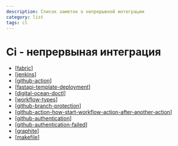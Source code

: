 ```yaml
---
description: Список заметок о непрерывной интеграции
category: list
tags: cl
---
```

# Ci - непрервыная интеграция

- [[fabric]]
- [[jenkins]]
- [[github-action]]
- [[fastapi-template-deployment]]
- [[digital-ocean-doctl]]
- [[workflow-types]]
- [[github-branch-protection]]
- [[github-action-how-start-workflow-action-after-another-action]]
- [[github-authentication]]
- [[github-authentication-failed]]
- [[graphite]]
- [[makefile]]

[//begin]: # "Autogenerated link references for markdown compatibility"
[fabric]: fabric "Fabric"
[jenkins]: jenkins "Jenkins"
[github-action]: github-action "Githunb action"
[fastapi-template-deployment]: fastapi-template-deployment "Fastapi template deployment"
[digital-ocean-doctl]: digital-ocean-doctl "Digital ocean doctl"
[workflow-types]: workflow-types "Про варианты git workflow"
[github-branch-protection]: github-branch-protection "Githunb branch protection"
[github-action-how-start-workflow-action-after-another-action]: github-action-how-start-workflow-action-after-another-action "How start second github action after success first"
[github-authentication]: github-authentication "Github authentication"
[github-authentication-failed]: github-authentication-failed "Github Authentication Failed"
[graphite]: graphite "Graphite"
[makefile]: makefile "Makefile"
[//end]: # "Autogenerated link references"